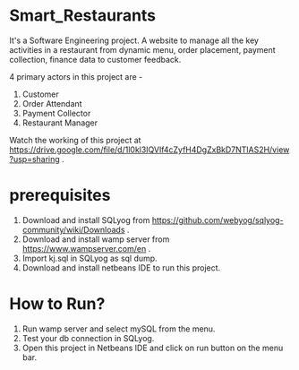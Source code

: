 # Smart_Restaurants
It's a Software Engineering project. A website to manage all the key activities in a restaurant from dynamic menu, order placement, payment collection, finance data to customer feedback.

4 primary actors in this project are - 
1. Customer
2. Order Attendant
3. Payment Collector
4. Restaurant Manager

Watch the working of this project at https://drive.google.com/file/d/1l0kl3IQVlf4cZyfH4DgZxBkD7NTlAS2H/view?usp=sharing .

# prerequisites

1. Download and install SQLyog from https://github.com/webyog/sqlyog-community/wiki/Downloads .
2. Download and install wamp server from https://www.wampserver.com/en .
3. Import kj.sql in SQLyog as sql dump.
4. Download and install netbeans IDE to run this project.

# How to Run?

1. Run wamp server and select mySQL from the menu.
2. Test your db connection in SQLyog.
3. Open this project in Netbeans IDE and click on run button on the menu bar.


